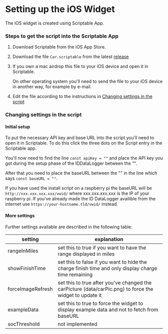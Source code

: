 # Setting up the iOS Widget

The iOS widget is created using Scriptable App.

### Steps to get the script into the Scriptable App

1. Download Scriptable from the iOS App Store.
2. Download the file `Car.scriptable` from the latest [release](https://github.com/robske110/IDDatalogger/releases)
4. If you own a mac airdrop this file to your iOS device and open it in Scriptable. 
   
   On other operating system you'll need to send the file to your iOS device in another way, for example by e-mail.
3. Edit the file according to the instructions in [Changing settings in the script](#changing-settings-in-the-script)

### Changing settings in the script

#### Initial setup

To put the necessary API key and base URL into the script you'll need to open it in Scriptable.
To do this click the three dots on the Script entry in the Scriptable app.

You'll now need to find the line `const apiKey = ""` and place the API key you got during the setup phase of the IDDataLogger between the "".

After that you need to place the baseURL between the "" in the line which says `const baseURL = ""`.

If you have used the install script on a raspberry pi the baseURL will be
`http://xxx.xxx.xxx.xxx/vwid/`
where xxx.xxx.xxx.xxx is the IP of your raspberry pi.
If you've already made the ID DataLogger availible from the internet use `https://your-hostname.tld/vwid/` instead.

#### More settings

Further settings available are described in the following table:

| setting | explanation |
| ------- | ----------- |
| rangeInMiles      | set this to true if you want to have the range displayed in miles |
| showFinishTime    | set this to false if you want to hide the charge finish time and only display charge time remaining |
| forceImageRefresh | set this to true after you've changed the carPicture (data/carPic.png) to force the widget to update it |
| exampleData       | set this to true to force the widget to display example data and not to fetch from baseURL   |
| socThreshold      | not implemented  |